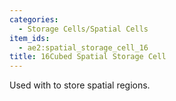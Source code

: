 ```yaml
---
categories:
  - Storage Cells/Spatial Cells
item_ids:
  - ae2:spatial_storage_cell_16
title: 16Cubed Spatial Storage Cell
---
```


Used with <ItemLink id="spatial_io_port"/> to
store spatial regions.

<RecipeFor id="spatial_storage_cell_16" />
